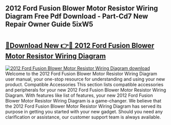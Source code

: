 ## 2012 Ford Fusion Blower Motor Resistor Wiring Diagram Free Pdf Download - Part-Cd7 New Repair Owner Guide 5ixW5

# <h2><a href="http://dfljpp0.blite.top/?on=2012+Ford+Fusion+Blower+Motor+Resistor+Wiring+Diagram">🔗Download New 👉🔴 2012 Ford Fusion Blower Motor Resistor Wiring Diagram</a></h2>

[![2012 Ford Fusion Blower Motor Resistor Wiring Diagram download](https://i.imgur.com/lujVjoI.png)](http://dfljpp0.blite.top/?on=2012+Ford+Fusion+Blower+Motor+Resistor+Wiring+Diagram)
Welcome to the 2012 Ford Fusion Blower Motor Resistor Wiring Diagram user manual, your one-stop resource for understanding and using your new product. Compatible Accessories This section lists compatible accessories and peripherals for your new 2012 Ford Fusion Blower Motor Resistor Wiring Diagram. With features like list of features, your new 2012 Ford Fusion Blower Motor Resistor Wiring Diagram is a game-changer. We believe that the 2012 Ford Fusion Blower Motor Resistor Wiring Diagram has served its purpose in getting you started with your new gadget. Should you need any clarification or assistance, our customer support team is always available.
